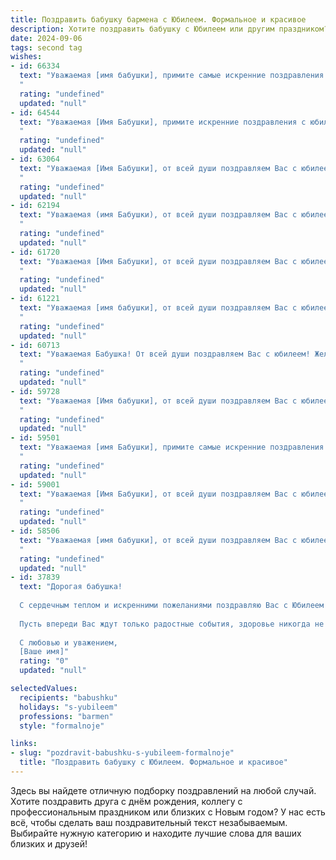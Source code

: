 ```yaml
---
title: Поздравить бабушку бармена с Юбилеем. Формальное и красивое
description: Хотите поздравить бабушку с Юбилеем или другим праздником? Наш ИИ создаст незабываемое поздравление, а вы обязательно выделитесь среди других.  
date: 2024-09-06
tags: second tag
wishes:
- id: 66334
  text: "Уважаемая [имя бабушки], примите самые искренние поздравления с юбилеем! Ваша профессия бармена, несомненно, требует особенного таланта и мастерства. Вы не только создавали неповторимую атмосферу, но и дарили людям радость и позитив. Желаем Вам крепкого здоровья, оптимизма,  счастья и  долгих лет жизни!
  "
  rating: "undefined"
  updated: "null"
- id: 64544
  text: "Уважаемая [Имя Бабушки], примите искренние поздравления с юбилеем!  Желаем Вам крепкого здоровья, долгих лет жизни,  окружения любящих людей и  радости от каждого прожитого дня.  Пусть Ваш богатый опыт и профессионализм,  обретенный за годы работы барменом,  и дальше вдохновляют Вас на новые свершения.  Счастья Вам и благополучия!
  "
  rating: "undefined"
  updated: "null"
- id: 63064
  text: "Уважаемая [Имя Бабушки], от всей души поздравляем Вас с юбилеем! Ваша профессия бармена была не только работой, но и призванием, ведь Вы умели создавать  настоящее праздничное настроение.  Желаем Вам крепкого здоровья,  счастья,  радости и  многих светлых дней в окружении близких людей.
  "
  rating: "undefined"
  updated: "null"
- id: 62194
  text: "Уважаемая (имя Бабушки), от всей души поздравляем Вас с юбилеем! Желаем Вам крепкого здоровья, долгих лет жизни, семейного благополучия и бесконечного счастья. Пусть Ваша жизнь будет наполнена яркими моментами, приятными встречами и радостными событиями.  Ваша профессия бармена, несомненно, была связана с  радостью, которую  Вы дарили людям,  и мы желаем Вам, чтобы  эта  радость всегда  сопровождала Вас!
  "
  rating: "undefined"
  updated: "null"
- id: 61720
  text: "Уважаемая [Имя Бабушки], от всей души поздравляем Вас с юбилеем! Желаем Вам крепкого здоровья, душевного покоя, радости и оптимизма! Пусть Ваш жизненный путь всегда будет полон ярких красок и незабываемых моментов.
  "
  rating: "undefined"
  updated: "null"
- id: 61221
  text: "Уважаемая [имя бабушки], от всей души поздравляем Вас с юбилеем!  Ваша долгая и насыщенная жизнь, полная любви, заботы и профессионального мастерства, вызывает глубокое уважение. Мы восхищаемся Вашим талантом бармена и желаем Вам крепкого здоровья, семейного благополучия и  многих счастливых лет!
  "
  rating: "undefined"
  updated: "null"
- id: 60713
  text: "Уважаемая Бабушка! От всей души поздравляем Вас с юбилеем! Желаем Вам крепкого здоровья, бодрости духа и долгих лет жизни. Пусть Ваш профессиональный путь бармена будет полон ярких моментов, а работа приносит истинное удовольствие!
  "
  rating: "undefined"
  updated: "null"
- id: 59728
  text: "Уважаемая [Имя бабушки], от всей души поздравляем Вас с юбилеем!  Желаем Вам крепкого здоровья,  радости,  счастья и  долгих лет жизни,  полных  ярких  моментов  и  счастливых  встреч. Пусть  Ваша  жизнь  будет  наполнена  любовью,  теплотой  и  заботой  близких  людей!
  "
  rating: "undefined"
  updated: "null"
- id: 59501
  text: "Уважаемая [имя Бабушки], примите самые искренние поздравления с юбилеем! Ваша работа барменом, приносящая людям радость и создающая атмосферу праздника, достойна глубокого уважения. Желаем Вам крепкого здоровья, долголетия, семейного благополучия и бесконечной любви окружающих. Пусть каждый день будет наполнен светом, теплом и приятными моментами!
  "
  rating: "undefined"
  updated: "null"
- id: 59001
  text: "Уважаемая [Имя Бабушки], от всей души поздравляем Вас с юбилеем! Пусть Ваш богатый опыт и профессионализм, накопленный за годы работы барменом, продолжают вдохновлять Вас и приносить радость. Желаем Вам крепкого здоровья, душевного спокойствия и долгих лет жизни, наполненных счастьем и любовью близких!
  "
  rating: "undefined"
  updated: "null"
- id: 58506
  text: "Уважаемая [имя бабушки], от всей души поздравляем Вас с юбилеем!  Ваша долгая и плодотворная работа барменом, без сомнения, сделала жизнь многих людей ярче и интереснее. Желаем Вам крепкого здоровья, оптимизма, бесконечного душевного тепла и  радости от каждого прожитого дня!
  "
  rating: "undefined"
  updated: "null"
- id: 37839
  text: "Дорогая бабушка!
  
  С сердечным теплом и искренними пожеланиями поздравляю Вас с Юбилеем! Этот день особенный, как и Вы, и заслуживает самых самых теплых слов и воспоминаний. Ваша мудрость, забота и чуткость освещают наши жизни. Как бармен, Вы придаёте каждому мгновению яркие ноты и волшебство, создавая атмосферу уюта и счастья.
  
  Пусть впереди Вас ждут только радостные события, здоровье никогда не покидает, а все мечты сбываются! Вы — наша опора и вдохновение, и мы гордимся тем, что у нас есть такая замечательная бабушка.
  
  С любовью и уважением,
  [Ваше имя]"
  rating: "0"
  updated: "null"

selectedValues:
  recipients: "babushku"
  holidays: "s-yubileem"
  professions: "barmen"
  style: "formalnoje"

links:
- slug: "pozdravit-babushku-s-yubileem-formalnoje"
  title: "Поздравить бабушку с Юбилеем. Формальное и красивое"
---
```


Здесь вы найдете отличную подборку поздравлений на любой случай. 
Хотите поздравить друга с днём рождения, коллегу с профессиональным праздником или близких с Новым годом? У нас есть всё, чтобы сделать ваш поздравительный текст незабываемым. Выбирайте нужную категорию и находите лучшие слова для ваших близких и друзей!
